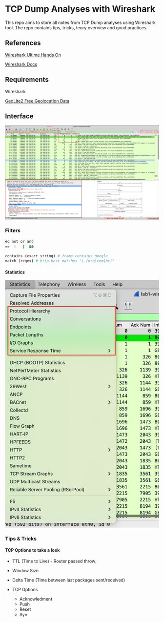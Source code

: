 # TCP Dump Analyses with Wireshark

This repo aims to store all notes from TCP Dump analyses using Wireshark tool. The repo contains tips, tricks, teory overview and good practices.



## References

[Wireshark Ultime Hands On](https://www.udemy.com/course/wireshark-ultimate-hands-on-course/)

[Wireshark Docs](https://www.wireshark.org/docs)

## Requirements

Wireshark

[GeoLite2 Free Geolocation Data](https://dev.maxmind.com/geoip/geolite2-free-geolocation-data?lang=en)



## Interface

![](imgs/wireshark-interface.png)

### Filters

```bash
eq not or and
==  !   |  &&
```

```bash
contains (exact string) # frame contains google
match (regex) # http.host matches "\.(org|com|br)"
```

#### Statistics

![Statistics](imgs/statistics.png)



### Tips & Tricks

#### TCP Options to take a look

* TTL (Time to Live) - Router passed throw;

* Window Size

* Delta Time (Time between last packages sent/received)

* TCP Options

  * Acknowledment
  * Push
  * Reset
  * Syn

  

